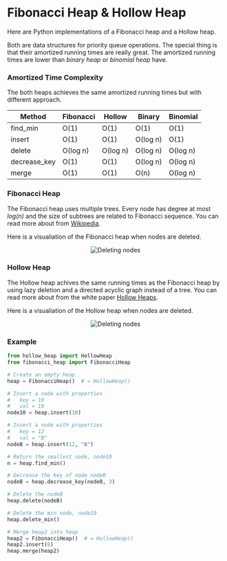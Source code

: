 # Fibonacci Heap & Hollow Heap

Here are Python implementations of a Fibonacci heap and a Hollow heap.

Both are data structures for priority queue operations. The special thing is that their amortized running times are really great. The amortized running times are lower than _binary heap_ or _binomial heap_ have.

### Amortized Time Complexity

The both heaps achieves the same amortized running times but with different approach.

| Method       | Fibonacci | Hollow   | Binary   | Binomial |
| ------------ | --------- | -------- | -------- | -------- |
| find_min     | O(1)      | O(1)     | O(1)     | O(1)     |
| insert       | O(1)      | O(1)     | O(log n) | O(1)     |
| delete       | O(log n)  | O(log n) | O(log n) | O(log n) |
| decrease_key | O(1)      | O(1)     | O(log n) | O(log n) |
| merge        | O(1)      | O(1)     | O(n)     | O(log n) |

### Fibonacci Heap

The Fibonacci heap uses multiple trees. Every node has degree at most _log(n)_ and the size of subtrees are related to Fibonacci sequence. You can read more about from [Wikipedia](https://en.wikipedia.org/wiki/Fibonacci_heap).

Here is a visualiation of the Fibonacci heap when nodes are deleted.

<p align="center">
  <img src="https://github.com/Frans-L/Code-Challenge-Hollow-Fibo/blob/master/visualize/fibonacci.gif?raw=true" alt="Deleting nodes"/>
</p>

### Hollow Heap

The Hollow heap achives the same running times as the Fibonacci heap by using lazy deletion and a directed acyclic graph instead of a tree. You can read more about from the white paper [Hollow Heaps](https://arxiv.org/abs/1510.06535).

Here is a visualiation of the Hollow heap when nodes are deleted.

<p align="center">
  <img src="https://github.com/Frans-L/Code-Challenge-Hollow-Fibo/blob/master/visualize/hollow.gif?raw=true" alt="Deleting nodes"/>
</p>

### Example

```python
from hollow_heap import HollowHeap
from fibonacci_heap import FibonacciHeap

# Create an empty heap
heap = FibonacciHeap()  # = HollowHeap()

# Insert a node with properties
#   key = 10
#   val = 10
node10 = heap.insert(10)

# Insert a node with properties
#   key = 12
#   val = "B"
nodeB = heap.insert(12, "B")

# Return the smallest node, node10
n = heap.find_min()

# Decrease the key of node nodeB
nodeB = heap.decrease_key(nodeB, 3)

# Delete the nodeB
heap.delete(nodeB)

# Delete the min node, node10
heap.delete_min()

# Merge heap2 into heap
heap2 = FibonacciHeap()  # = HollowHeap()
heap2.insert(8)
heap.merge(heap2)

```
